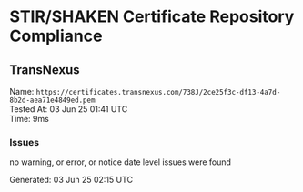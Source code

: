 # STIR/SHAKEN Certificate Repository Compliance

## TransNexus

Name: `https://certificates.transnexus.com/738J/2ce25f3c-df13-4a7d-8b2d-aea71e4849ed.pem`\
Tested At: 03 Jun 25 01:41 UTC\
Time: 9ms

### Issues

no warning, or error, or notice date level issues were found

Generated: 03 Jun 25 02:15 UTC
